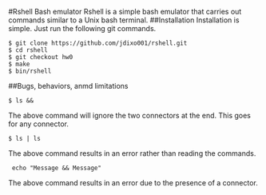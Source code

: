 #Rshell Bash emulator
Rshell is a simple bash emulator that carries out commands similar to a Unix bash terminal.
##Installation
Installation is simple. Just run the following git commands.
```
$ git clone https://github.com/jdixo001/rshell.git
$ cd rshell
$ git checkout hw0
$ make
$ bin/rshell
```
##Bugs, behaviors, anmd limitations

``$ ls && ``

The above command will ignore the two connectors at the end. This goes for any connector.

``$ ls | ls``

The above command results in an error rather than reading the commands.

`` echo "Message && Message"``

The above command results in an error due to the presence of a connector.
